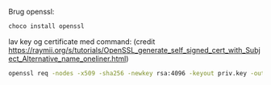Brug openssl:
```bash
choco install openssl
```


lav key og certificate med command:
(credit https://raymii.org/s/tutorials/OpenSSL_generate_self_signed_cert_with_Subject_Alternative_name_oneliner.html)
```bash
openssl req -nodes -x509 -sha256 -newkey rsa:4096 -keyout priv.key -out server.crt -days 356 -subj "/C=DK/ST=Copenhagen/L=Copenhagen/O=Me/OU=mpc/CN=localhost" -addext "subjectAltName = DNS:localhost,IP:0.0.0.0"
```
